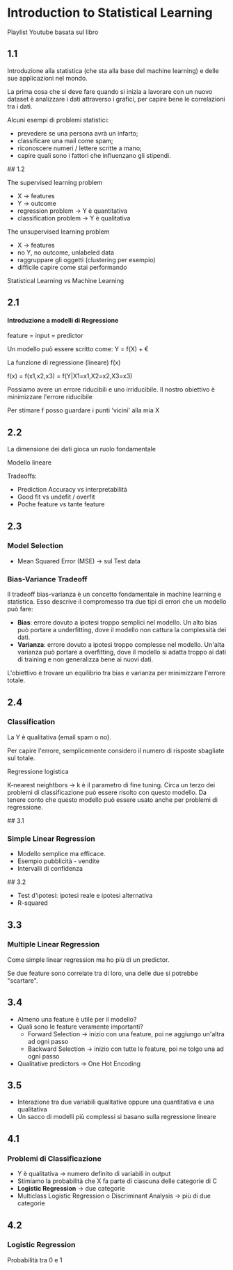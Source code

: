# Introduction to Statistical Learning
Playlist Youtube basata sul libro

## 1.1

Introduzione alla statistica (che sta alla base del machine learning) e delle sue applicazioni nel mondo.

La prima cosa che si deve fare quando si inizia a lavorare con un nuovo dataset è analizzare i dati attraverso i grafici, per capire bene le correlazioni tra i dati. 

Alcuni esempi di problemi statistici:
- prevedere se una persona avrà un infarto;
- classificare una mail come spam;
- riconoscere numeri / lettere scritte a mano;
- capire quali sono i fattori che influenzano gli stipendi.

## 1.2

The supervised learning problem
- X -> features
- Y -> outcome
- regression problem -> Y è quantitativa
- classification problem -> Y è qualitativa

The unsupervised learning problem
- X -> features
- no Y, no outcome, unlabeled data
- raggruppare gli oggetti (clustering per esempio)
- difficile capire come stai performando

Statistical Learning vs Machine Learning

## 2.1

#### Introduzione a modelli di Regressione

feature = input = predictor

Un modello può essere scritto come: 
Y = f(X) + €

La funzione di regressione (lineare) f(x)

f(x) = f(x1,x2,x3) = f(Y|X1=x1,X2=x2,X3=x3)

Possiamo avere un errore riducibili e uno irriducibile. Il nostro obiettivo è minimizzare l'errore riducibile

Per stimare f posso guardare i punti 'vicini' alla mia X

## 2.2

La dimensione dei dati gioca un ruolo fondamentale

Modello lineare

Tradeoffs:
- Prediction Accuracy vs interpretabilità
- Good fit vs undefit / overfit
- Poche feature vs tante feature

## 2.3

### Model Selection

- Mean Squared Error (MSE) -> sul Test data

### Bias-Variance Tradeoff

Il tradeoff bias-varianza è un concetto fondamentale in machine learning e statistica. Esso descrive il compromesso tra due tipi di errori che un modello può fare:

- **Bias**: errore dovuto a ipotesi troppo semplici nel modello. Un alto bias può portare a underfitting, dove il modello non cattura la complessità dei dati.
- **Varianza**: errore dovuto a ipotesi troppo complesse nel modello. Un'alta varianza può portare a overfitting, dove il modello si adatta troppo ai dati di training e non generalizza bene ai nuovi dati.

L'obiettivo è trovare un equilibrio tra bias e varianza per minimizzare l'errore totale.

## 2.4

### Classification 

La Y è qualitativa (email spam o no).

Per capire l'errore, semplicemente considero il numero di risposte sbagliate sul totale. 

Regressione logistica 

K-nearest neightbors -> k è il parametro di fine tuning. Circa un terzo dei problemi di classificazione può essere risolto con questo modello. Da tenere conto che questo modello può essere usato anche per problemi di regressione. 

## 3.1

### Simple Linear Regression

- Modello semplice ma efficace. 
- Esempio pubblicità - vendite
- Intervalli di confidenza

## 3.2

- Test d'ipotesi: ipotesi reale e ipotesi alternativa
- R-squared

## 3.3

### Multiple Linear Regression

Come simple linear regression ma ho più di un predictor. 

Se due feature sono correlate tra di loro, una delle due si potrebbe "scartare". 

## 3.4

- Almeno una feature è utile per il modello?
- Quali sono le feature veramente importanti? 
    - Forward Selection -> inizio con una feature, poi ne aggiungo un'altra ad ogni passo
    - Backward Selection -> inizio con tutte le feature, poi ne tolgo una ad ogni passo
- Qualitative predictors -> One Hot Encoding

## 3.5

- Interazione tra due variabili qualitative oppure una quantitativa e una qualitativa
- Un sacco di modelli più complessi si basano sulla regressione lineare

## 4.1

### Problemi di Classificazione

- Y è qualitativa -> numero definito di variabili in output
- Stimiamo la probabilità che X fa parte di ciascuna delle categorie di C 
- **Logistic Regression** -> due categorie
- Multiclass Logistic Regression o Discriminant Analysis -> più di due categorie 

## 4.2

### Logistic Regression

Probabilità tra 0 e 1